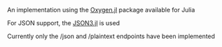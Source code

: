An implementation using the [Oxygen.jl](https://github.com/ndortega/Oxygen.jl) package available for Julia

For JSON support, the [JSON3.jl](https://github.com/quinnj/JSON3.jl) is used 

Currently only the /json and /plaintext endpoints have been implemented
